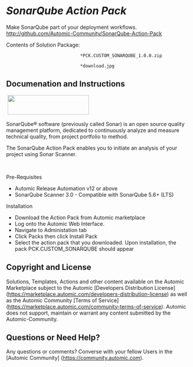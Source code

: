 *SonarQube Action Pack*
=============


Make SonarQube part of your deployment workflows.
http://github.com/Automic-Community/SonarQube-Action-Pack

<!-- List of attached files -->
Contents of Solution Package:

						
								*PCK.CUSTOM_SONARQUBE_1.0.0.zip
								
								*download.jpg
								
						


Documenation and Instructions
---

<p>&nbsp;<img src="https://448bb31d92917ba3390f-4a8f48d20b0d8c78b979208d38d37653.ssl.cf1.rackcdn.com/852/screenshots/download.jpg" alt="" width="220" height="53" /></p>
<p>SonarQube&reg; software (previously called Sonar) is an open source quality management platform, dedicated to continuously analyze and measure technical quality, from project portfolio to method.</p>
<p>The SonarQube Action Pack enables you to initiate an analysis of your project using Sonar Scanner.</p>
<p>&nbsp;</p>
<p>Pre-Requisites</p>
<ul>
<li>Automic Release Automation v12 or above</li>
<li>SonarQube Scanner 3.0 - Compatible with SonarQube 5.6+ (LTS)</li>
</ul>
<p>Installation</p>
<ul>
<li>Download the Action Pack from Automic marketplace</li>
<li>Log onto the Automic Web Interface.</li>
<li>Navigate to Administation tab</li>
<li>Click Packs then click Install Pack</li>
<li>Select the action pack that you downloaded. Upon installation, the pack&nbsp;PCK.CUSTOM_SONARQUBE should appear</li>
</ul>

Copyright and License
---

Solutions, Templates, Actions and other content available on the Automic Marketplace subject to the Automic [Developers Distribution License] (https://marketplace.automic.com/developers-distribution-license) as well as the Automic Community [Terms of Service] (https://marketplace.automic.com/community-terms-of-service).
Automic does not support, maintain or warrant any content submitted by the Automic-Community.



Questions or Need Help? 
---
Any questions or comments? Converse with your fellow Users in the [Automic Community] (https://community.automic.com).